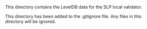 This directory contains the LevelDB data for the SLP local validator.

This directory has been added to the .gitignore file. Any files in this directory
will be ignored.
